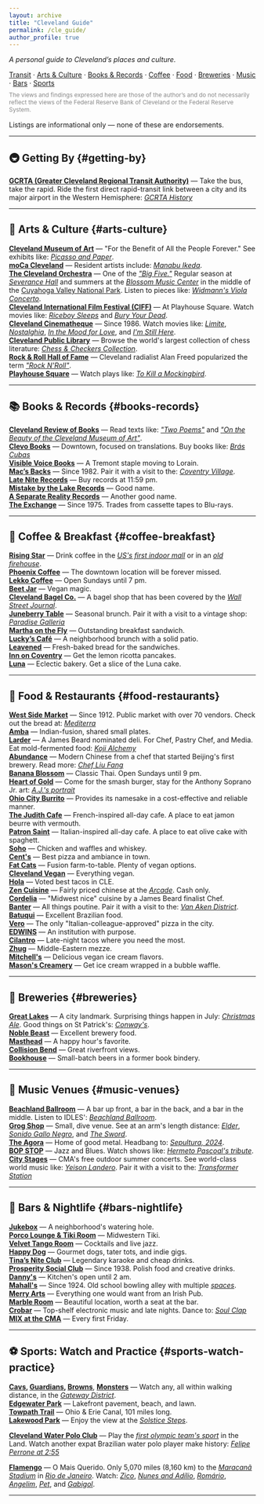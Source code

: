 ```yaml
---
layout: archive
title: "Cleveland Guide"
permalink: /cle_guide/
author_profile: true
---
```


*A personal guide to Cleveland’s places and culture.*

[Transit](#getting-by) · [Arts & Culture](#arts-culture) · [Books & Records](#books-records) · [Coffee](#coffee-breakfast) · [Food](#food-restaurants) · [Breweries](#breweries) · [Music](#music-venues) · [Bars](#bars-nightlife) · [Sports](#sports-watch-practice)

<p style="text-align:left; font-size:0.85em; color:#888; margin-top:-0.5em; margin-bottom:1.25em;">
The views and findings expressed here are those of the author’s and do not necessarily reflect the views of the Federal Reserve Bank of Cleveland or the Federal Reserve System.  

Listings are informational only — none of these are endorsements.
</p>

---

## 🚇 Getting By {#getting-by}

**[GCRTA (Greater Cleveland Regional Transit Authority)](https://www.riderta.com/)** — Take the bus, take the rapid. Ride the first direct rapid-transit link between a city and its major airport in the Western Hemisphere: [*GCRTA History*](https://www.riderta.com/history?tab=multi-section-tab3)

---

## 🎨 Arts & Culture {#arts-culture}

**[Cleveland Museum of Art](https://www.clevelandart.org/)** — "For the Benefit of All the People Forever." See exhibits like: [*Picasso and Paper*](https://www.clevelandart.org/exhibitions/picasso-and-paper).  
**[moCa Cleveland](https://www.mocacleveland.org/)** — Resident artists include: [*Manabu Ikeda*](https://www.mocacleveland.org/exhibitions/manabu-ikeda-flowers-from-the-wreckage).    
**[The Cleveland Orchestra](https://www.clevelandorchestra.com/)** — One of the [*"Big Five."*](https://en.wikipedia.org/wiki/Big_Five_(orchestras)) Regular season at [*Severance Hall*](https://www.clevelandorchestra.com/discover/severance/) and summers at the [*Blossom Music Center*](https://www.clevelandorchestra.com/discover/blossom-music-center/) in the middle of the [Cuyahoga Valley National Park](https://www.nps.gov/cuva/index.htm). Listen to pieces like: [*Widmann's Viola Concerto*](https://www.youtube.com/watch?v=FG_Cmqyb1CE&list=RDFG_Cmqyb1CE&start_radio=1).   
**[Cleveland International Film Festival (CIFF)](https://www.clevelandfilm.org/)** — At Playhouse Square. Watch movies like: [*Riceboy Sleeps*](https://letterboxd.com/film/riceboy-sleeps/) and [*Bury Your Dead*](https://letterboxd.com/film/bury-your-dead/).  
**[Cleveland Cinematheque](https://cinematheque.cia.edu/)** — Since 1986. Watch movies like: [*Limite*](https://letterboxd.com/film/limite/), [*Nostalghia*](https://letterboxd.com/film/nostalgia-1983/), [*In the Mood for Love*](https://cinematheque.cia.edu/movies/in-the-mood-for-love/), and [*I'm Still Here*](https://letterboxd.com/film/im-still-here-2024/).  
**[Cleveland Public Library](https://cpl.org/location/main-library/)** — Browse the world's largest collection of chess literature: [*Chess & Checkers Collection*](https://www.jstor.org/site/cpl/history-of-chess-and-checkers/?so=item_title_str_asc).  
**[Rock & Roll Hall of Fame](https://rockhall.com/)** — Cleveland radialist Alan Freed popularized the term [*"Rock N'Roll"*](https://teachrock.org/article/alan-freed-mr-rocknroll/).  
**[Playhouse Square](https://www.playhousesquare.org/)** — Watch plays like: [*To Kill a Mockingbird*](https://www.playhousesquare.org/events/detail/to-kill-a-mockingbird-2022).  

---

## 📚 Books & Records {#books-records}

**[Cleveland Review of Books](https://clereviewofbooks.com/)** — Read texts like: [*"Two Poems"*](https://clereviewofbooks.com/two-poems-claire-dougherty/) and [*"On the Beauty of the Cleveland Museum of Art"*](https://clereviewofbooks.com/on-beauty-and-the-cleveland-museum-of-art-abigail-weil/).  
**[Clevo Books](https://clevobooks.com/)** — Downtown, focused on translations. Buy books like: [*Brás Cubas*](https://bookshop.org/p/books/the-posthumous-memoirs-of-br-s-cubas-joaquim-maria-machado-de-assis/f700577c51dc1a6b?ean=9780143135036&next=t)  
**[Visible Voice Books](https://www.visiblevoicebooks.com/)** — A Tremont staple moving to Lorain.    
**[Mac’s Backs](https://macsbacks.com/)** — Since 1982. Pair it with a visit to the: [*Coventry Village*](https://www.coventryvillage.org/).  
**[Late Nite Records](https://www.instagram.com/l8niterecords/)** — Buy records at 11:59 pm.   
**[Mistake by the Lake Records](https://mbtlrecords.com/)** — Good name.  
**[A Separate Reality Records](https://www.thisiscleveland.com/locations/a-separate-reality-records)** — Another good name.  
**[The Exchange](https://theexchange.com/)** — Since 1975. Trades from cassette tapes to Blu-rays. 

---

## 🥐 Coffee & Breakfast {#coffee-breakfast}

**[Rising Star](https://risingstarcoffee.com/)** — Drink coffee in the [*US's first indoor mall*](https://www.theclevelandarcade.com/) or in an [*old firehouse*](https://soshl.com/Ohio-City-Firehouse).  
**[Phoenix Coffee](https://phoenixcoffee.com/)** — The downtown location will be forever missed.  
**[Lekko Coffee](https://www.lekkocoffee.com/)** — Open Sundays until 7 pm.  
**[Beet Jar](https://www.beetjar.com/)** —  Vegan magic.  
**[Cleveland Bagel Co.](https://www.clevelandbagel.com/)** — A bagel shop that has been covered by the [*Wall Street Journal*](https://www.wsj.com/articles/cleveland-invents-a-new-bagel-hits-new-york-with-schmear-campaign-1468861268?gaa_at=eafs&gaa_n=AWEtsqeJFhBUsMUa08Ag7y-o9DvVhEemZ1dMd6isRweFEXcsbaMK4QXCVGSUfVaqm2M%3D&gaa_ts=68fa7837&gaa_sig=ZAXAG9Lukl70ejcbGMHYsph5p7e_dyMiYYpmr8Xm7yUQqHwCfLpwzHSvl0QiWoQn71FMRVgr_n_vf38uDUK04g%3D%3D).  
**[Juneberry Table](https://www.juneberrytable.com/)** — Seasonal brunch. Pair it with a visit to a vintage shop: [*Paradise Galleria*](https://clevelandmagazine.com/articles/now-open-paradise-galleria-vintage-mall-in-ohio-city/)   
**[Martha on the Fly](https://www.marthaonthefly.com/)** — Outstanding breakfast sandwich.  
**[Lucky’s Café](https://luckyscafe.com/)** —  A neighborhood brunch with a solid patio.   
**[Leavened](https://leavenedcle.com/)**   —  Fresh-baked bread for the sandwiches.   
**[Inn on Coventry](https://www.theinnoncoventry.com/)** — Get the lemon ricotta pancakes.    
**[Luna](https://www.lunabakerycafe.com/)** — Eclectic bakery. Get a slice of the Luna cake.   
	 
---

## 🍝 Food & Restaurants {#food-restaurants}

**[West Side Market](https://westsidemarket.org/)** — Since 1912. Public market with over 70 vendors. Check out the bread at: [*Mediterra*](https://westsidemarket.org/portfolio-items/mediterra-bakehouse/)   
**[Amba](https://ambacle.com/)** — Indian-fusion, shared small plates.     
**[Larder](https://larderdb.com/)** — A James Beard nominated deli. For Chef, Pastry Chef, and Media. Eat mold-fermented food: [*Koji Alchemy*](https://larderdb.com/koji-alchemy)   
**[Abundance](https://a-bun.com/)** — Modern Chinese from a chef that started Beijing's first brewery. Read more: [*Chef Liu Fang*](https://clevelandmagazine.com/articles/liu-fang-chef-of-abundance-culinary-most-interesting-people-2025/)  
**[Banana Blossom](https://www.bananablossomthaicuisine.com/)** — Classic Thai. Open Sundays until 9 pm.  
**[Heart of Gold](https://www.heartofgoldcle.com/)** — 	Come for the smash burger, stay for the Anthony Soprano Jr. art: [*A.J.'s portrait*](https://maps.app.goo.gl/o9CQZtBQfk92sfeC9)  
**[Ohio City Burrito](https://ohiocityburrito.com/)** — Provides its namesake in a cost-effective and reliable manner.  
**[The Judith Cafe](https://thejudith.cafe/)** — French-inspired all-day cafe. A place to eat jamon beurre with vermouth.  
**[Patron Saint](https://www.patronsaintcle.com/)** — Italian-inspired all-day cafe. A place to eat olive cake with spaghett.  
**[Soho](https://www.sohocleveland.com/)**  — Chicken and waffles and whiskey.   
**[Cent's](https://centspizza.com/)**   — Best pizza and ambiance in town.   
**[Fat Cats](https://www.fatcatstremont.com/)**  — Fusion farm-to-table. Plenty of vegan options.   
**[Cleveland Vegan](https://www.clevelandvegan.com/)**  — Everything vegan.   
**[Hola](https://www.hola-tacos.com/)** — Voted best tacos in CLE.   
**[Zen Cuisine](https://www.yelp.com/biz/zen-cuisine-cleveland)** — Fairly priced chinese at the [*Arcade*](https://www.theclevelandarcade.com/). Cash only.   
**[Cordelia](https://cordeliacle.com/)** —  "Midwest nice" cuisine by a James Beard finalist Chef.   
**[Banter](https://www.bantercleveland.com/)** —  All things poutine. Pair it with a visit to the: [*Van Aken District*](https://thevanakendistrict.com/).    
**[Batuqui](https://www.batuquicleveland.com/)**  —  Excellent Brazilian food.  
**[Vero](https://www.verocleveland.com/)**  —  The only "Italian-colleague-approved" pizza in the city.   
**[EDWINS](https://edwinsrestaurant.org/)** — An institution with purpose.   
**[Cilantro](https://www.cilantrotaqueria.com/)**  — Late-night tacos where you need the most.   
**[Zhug](https://zhugcle.com/)** — Middle-Eastern mezze.   
**[Mitchell's](https://www.mitchellshomemade.com/)**  — Delicious vegan ice cream flavors.   
**[Mason's Creamery](https://www.masonscreamery.com/)**  — Get ice cream wrapped in a bubble waffle.

---

## 🍺 Breweries {#breweries}

**[Great Lakes](https://www.greatlakesbrewing.com/)** — A city landmark. Surprising things happen in July: [*Christmas Ale*](https://www.greatlakesbrewing.com/events/christmas-ale-in-july-2025/). Good things on St Patrick's: [*Conway's*](https://www.greatlakesbrewing.com/conways-irish-ale/).      
**[Noble Beast](https://www.noblebeastbeer.com/)** — Excellent brewery food.   
**[Masthead](https://mastheadbrewingco.com/)** — A happy hour's favorite.  
**[Collision Bend](https://collisionbendbrewery.com/)** — Great riverfront views.    
**[Bookhouse](https://bookhouse.beer/)** — Small-batch beers in a former book bindery.

---

## 🎵 Music Venues {#music-venues}

**[Beachland Ballroom](https://www.beachlandballroom.com/)** — A bar up front, a bar in the back, and a bar in the middle. Listen to IDLES': [*Beachland Ballroom*](https://www.youtube.com/watch?v=t7aktt5cDqs).  
**[Grog Shop](https://grogshop.gs/)** — Small, dive venue. See at an arm's length distance: [*Elder*](https://www.youtube.com/watch?v=qKK-Sqop6nY), [*Sonido Gallo Negro*](https://www.youtube.com/watch?v=K1KC17_QdGE&list=RDK1KC17_QdGE&start_radio=1), and [*The Sword*](https://www.youtube.com/watch?v=ygBRp-33b9w&list=RDygBRp-33b9w&start_radio=1).    
**[The Agora](https://www.agoracleveland.com/)** — Home of good metal. Headbang to: [*Sepultura, 2024*](https://www.youtube.com/watch?v=cMI2O2Qb1pA).  
**[BOP STOP](https://www.themusicsettlement.org/bop-stop/overview)** — Jazz and Blues. Watch shows like: [*Hermeto Pascoal's tribute*](https://coolcleveland.com/2019/09/cleveland-jazz-musicians-play-music-of-brazilian-legend-hermeto-pascoal-bop-stop/).     
**[City Stages](https://www.clevelandart.org/performing-arts/city-stages-2025)** — CMA's free outdoor summer concerts. See world-class world music like: [*Yeison Landero*](https://www.clevelandart.org/events/city-stages-yeison-landero). Pair it with a visit to the: [*Transformer Station*](https://www.clevelandart.org/transformer-station)

---

## 🍷 Bars & Nightlife {#bars-nightlife}

**[Jukebox](https://jukeboxcle.com/)** — A neighborhood's watering hole.  
**[Porco Lounge & Tiki Room](https://www.porcolounge.com/)** — Midwestern Tiki.  
**[Velvet Tango Room](https://velvettangoroom.com/)** — Cocktails and live jazz.  
**[Happy Dog](https://www.happydogcleveland.com/)** — Gourmet dogs, tater tots, and indie gigs.   
**[Tina’s Nite Club](https://www.yelp.com/biz/tinas-nite-club-cleveland)** — Legendary karaoke and cheap drinks.  
**[Prosperity Social Club](https://prosperitysocialclub.com/)** — Since 1938. Polish food and creative drinks.   
**[Danny's](https://www.facebook.com/p/Dannys-In-Tremont-61555706670471/)** — Kitchen's open until 2 am.  
**[Mahall's](https://mahalls20lanes.com/)**  — Since 1924. Old school bowling alley with multiple [*spaces*](https://mahalls20lanes.com/our-spaces/).  
**[Merry Arts](https://merryartspubandgrille.com/)**  — Everything one would want from an Irish Pub.    
**[Marble Room](https://marbleroomcle.com/)** — Beautiful location, worth a seat at the bar.     
**[Crobar](https://www.crobar1921.com/)** — Top-shelf electronic music and late nights. Dance to: [*Soul Clap*](https://ra.co/events/2257862)      
**[MIX at the CMA](https://www.clevelandart.org/events/mix-viva-la-fiesta)** — Every first Friday.

---

## ⚽ Sports: Watch and Practice {#sports-watch-practice}

**[Cavs](https://www.nba.com/cavaliers/), [Guardians](https://www.mlb.com/guardians), [Browns](https://www.clevelandbrowns.com/)**, **[Monsters](https://clevelandmonsters.com/)** — Watch any, all within walking distance, in the [*Gateway District*](https://www.thisiscleveland.com/neighborhoods/downtown-cleveland/gateway-district).  
**[Edgewater Park](https://www.clevelandmetroparks.com/parks/visit/parks/lakefront-reservation/edgewater-park)** — Lakefront pavement, beach, and lawn.  
**[Towpath Trail](https://www.ohioanderiecanalway.com/explore/the-towpath-trail/)** — Ohio & Erie Canal, 101 miles long.  
**[Lakewood Park](https://www.lakewoodoh.gov/accordions/lakewood-park/)** — Enjoy the view at the [*Solstice Steps*](https://www.youtube.com/watch?v=ioWNkmagENA).   

**[Cleveland Water Polo Club](https://www.clevelandwaterpolo.com/)** — Play the [*first olympic team's sport*](https://en.wikipedia.org/wiki/Water_polo_at_the_Summer_Olympics#:~:text=Beginnings,-Water%20polo%20final&text=Men's%20water%20polo%20was%20among,team%20was%20the%20inaugural%20champion.) in the Land. Watch another expat Brazilian water polo player make history: [*Felipe Perrone at 2:55*](https://www.youtube.com/watch?v=sTa8ifHcYbY)   
    

**[Flamengo](https://www.flamengo.com.br/)** — O Mais Querido. Only 5,070 miles (8,160 km) to the [*Maracanã Stadium*](https://en.wikipedia.org/wiki/Maracan%C3%A3_Stadium) in [*Rio de Janeiro*](https://www.instagram.com/adegaperola/). Watch: [*Zico*](https://www.youtube.com/watch?v=25HXKr__uqU), [*Nunes and Adílio*](https://www.youtube.com/watch?v=zUVA-eIv0s0), [*Romário*](https://www.youtube.com/watch?v=r2NfFqp8z8Y), [*Angelim*](https://www.youtube.com/watch?v=hUmzctn009w), [*Pet*](https://www.youtube.com/watch?v=vD_RcvoOIP0), and [*Gabigol*](https://www.youtube.com/watch?v=YQ1ihQNjpik).   


---
